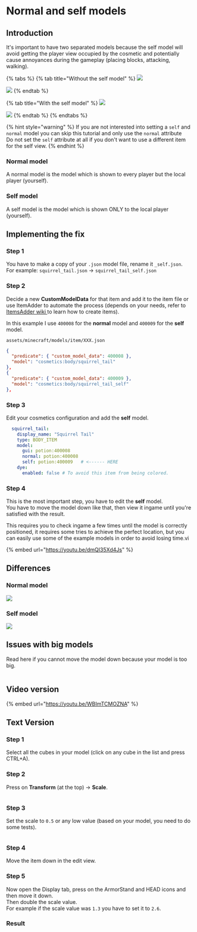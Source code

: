 # Normal and self models

## Introduction

It's important to have two separated models because the self model will avoid getting the player view occupied by the cosmetic and potentially cause annoyances during the gameplay (placing blocks, attacking, walking).

{% tabs %}
{% tab title="Without the self model" %}
![](../../../.gitbook/assets/2022-08-17\_17.47.53.png)

![](../../../.gitbook/assets/2022-08-17\_17.48.40.png)
{% endtab %}

{% tab title="With the self model" %}
![](../../../.gitbook/assets/2022-08-17\_17.48.16.png)

![](../../../.gitbook/assets/2022-08-17\_17.48.40.png)
{% endtab %}
{% endtabs %}

{% hint style="warning" %}
If you are not interested into setting a `self` and `normal` model you can skip this tutorial and only use the `normal` attribute\
Do not set the `self` attribute at all if you don't want to use a different item for the self view.
{% endhint %}

### Normal model

A normal model is the model which is shown to every player but the local player (yourself).

### Self model

A self model is the model which is shown ONLY to the local player (yourself).

## Implementing the fix

### Step 1

You have to make a copy of your `.json` model file, rename it `_self.json`.\
For example: `squirrel_tail.json` -> `squirrel_tail_self.json`

### Step 2

Decide a new **CustomModelData** for that item and add it to the item file or use ItemAdder to automate the process (depends on your needs, refer to [ItemsAdder wiki ](https://itemsadder.devs.beer/)to learn how to create items).

In this example I use `400008` for the **normal** model and `400009` for the **self** model.

`assets/minecraft/models/item/XXX.json`

```json
{
  "predicate": { "custom_model_data": 400008 },
  "model": "cosmetics:body/squirrel_tail"
},
{
  "predicate": { "custom_model_data": 400009 },
  "model": "cosmetics:body/squirrel_tail_self"
},
```

### Step 3

Edit your cosmetics configuration and add the **self** model.

```yaml
  squirrel_tail:
    display_name: "Squirrel Tail"
    type: BODY_ITEM
    model:
      gui: potion:400008
      normal: potion:400008
      self: potion:400009   # <------ HERE
    dye:
      enabled: false # To avoid this item from being colored.
```

### Step 4

This is the most important step, you have to edit the **self** model.\
You have to move the model down like that, then view it ingame until you're satisfied with the result.

This requires you to check ingame a few times until the model is correctly positioned, it requires some tries to achieve the perfect location, but you can easily use some of the example models  in order to avoid losing time.vi

{% embed url="https://youtu.be/dmQI35Xd4Js" %}

## Differences

### Normal model

![](<../../../.gitbook/assets/image (3) (1).png>)

### Self model

![](<../../../.gitbook/assets/image (9).png>)

## Issues with big models

&#x20;Read here if you cannot move the model down because your model is too big.

<figure><img src="../../../.gitbook/assets/move_down_problem.gif" alt=""><figcaption></figcaption></figure>

## Video version

{% embed url="https://youtu.be/WBImTCMOZNA" %}

## Text Version

### Step 1

Select all the cubes in your model (click on any cube in the list and press CTRL+A).

### Step 2

Press on **Transform** (at the top) -> **Scale**.

<figure><img src="../../../.gitbook/assets/image (1) (2).png" alt=""><figcaption></figcaption></figure>

### Step 3

Set the scale to `0.5` or any low value (based on your model, you need to do some tests).

<figure><img src="../../../.gitbook/assets/image (18).png" alt=""><figcaption></figcaption></figure>

### Step 4

Move the item down in the edit view.

### Step 5

Now open the Display tab, press on the ArmorStand and HEAD icons and then move it down.\
Then double the scale value.\
For example if the scale value was `1.3` you have to set it to `2.6`.

### Result

<div>

<figure><img src="../../../.gitbook/assets/image (1) (3).png" alt=""><figcaption></figcaption></figure>

 

<figure><img src="../../../.gitbook/assets/image (2).png" alt=""><figcaption></figcaption></figure>

</div>

